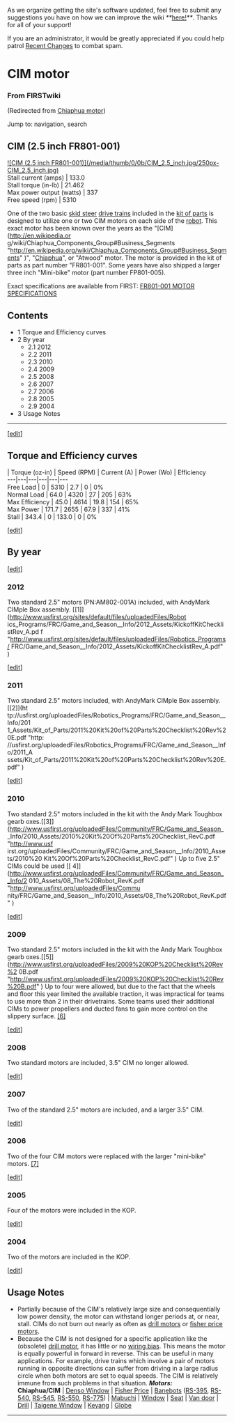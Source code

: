 As we organize getting the site's software updated, feel free to submit any
suggestions you have on how we can improve the wiki
_**_[here!](/index.php/User:Hallry/Suggestions "User:Hallry/Suggestions"
)_**_. Thanks for all of your support!

If you are an administrator, it would be greatly appreciated if you could help
patrol [Recent Changes](/index.php/Special:Recentchanges
"Special:Recentchanges" ) to combat spam.

# CIM motor

### From FIRSTwiki

(Redirected from [Chiaphua motor](/index.php?title=Chiaphua_motor&redirect=no
"Chiaphua motor" ))

Jump to: navigation, search

  

CIM (2.5 inch FR801-001)  
---  
[![CIM \(2.5 inch FR801-001\)](/media/thumb/0/0b/CIM_2.5_inch.jpg/250px-
CIM_2.5_inch.jpg)](/index.php/Image:CIM_2.5_inch.jpg "CIM \(2.5 inch
FR801-001\)" )  
Stall current (amps) |  133.0  
Stall torque (in-lb) |  21.462  
Max power output (watts) |  337  
Free speed (rpm) |  5310  
  
One of the two basic [skid steer](/index.php/Skid_steer "Skid steer" ) [drive
trains](/index.php/Drive_train "Drive train" ) included in the [kit of
parts](/index.php/Kit_of_parts "Kit of parts" ) is designed to utilize one or
two CIM motors on each side of the [robot](/index.php/Robot "Robot" ). This
exact motor has been known over the years as the "[CIM](http://en.wikipedia.or
g/wiki/Chiaphua_Components_Group#Business_Segments
"http://en.wikipedia.org/wiki/Chiaphua_Components_Group#Business_Segments" )",
"[Chiaphua](http://en.wikipedia.org/wiki/Chiaphua_Components_Group
"http://en.wikipedia.org/wiki/Chiaphua_Components_Group" )", or "Atwood"
motor. The motor is provided in the kit of parts as part number "FR801-001".
Some years have also shipped a larger three inch "Mini-bike" motor (part
number FP801-005).

Exact specifications are available from FIRST: [FR801-001 MOTOR
SPECIFICATIONS](http://www2.usfirst.org/2005comp/Specs/CIM.pdf
"http://www2.usfirst.org/2005comp/Specs/CIM.pdf" )

## Contents

  * 1 Torque and Efficiency curves
  * 2 By year
    * 2.1 2012
    * 2.2 2011
    * 2.3 2010
    * 2.4 2009
    * 2.5 2008
    * 2.6 2007
    * 2.7 2006
    * 2.8 2005
    * 2.9 2004
  * 3 Usage Notes  
---  
  
[[edit](/index.php?title=CIM_motor&action=edit&section=1 "Edit section: Torque
and Efficiency curves" )]

## Torque and Efficiency curves

| Torque (oz-in) | Speed (RPM) | Current (A) | Power (Wo) | Efficiency  
---|---|---|---|---|---  
Free Load | 0 | 5310 | 2.7 | 0 | 0%  
Normal Load | 64.0 | 4320 | 27 | 205 | 63%  
Max Efficiency | 45.0 | 4614 | 19.8 | 154 | 65%  
Max Power | 171.7 | 2655 | 67.9 | 337 | 41%  
Stall | 343.4 | 0 | 133.0 | 0 | 0%  
  
[[edit](/index.php?title=CIM_motor&action=edit&section=2 "Edit section: By
year" )]

##  By year

[[edit](/index.php?title=CIM_motor&action=edit&section=3 "Edit section: 2012"
)]

### 2012

Two standard 2.5" motors (PN:AM802-001A) included, with AndyMark CIMple Box
assembly. [[1]](http://www.usfirst.org/sites/default/files/uploadedFiles/Robot
ics_Programs/FRC/Game_and_Season__Info/2012_Assets/KickoffKitChecklistRev_A.pd
f "http://www.usfirst.org/sites/default/files/uploadedFiles/Robotics_Programs/
FRC/Game_and_Season__Info/2012_Assets/KickoffKitChecklistRev_A.pdf" )

[[edit](/index.php?title=CIM_motor&action=edit&section=4 "Edit section: 2011"
)]

### 2011

Two standard 2.5" motors included, with AndyMark CIMple Box assembly. [[2]](ht
tp://usfirst.org/uploadedFiles/Robotics_Programs/FRC/Game_and_Season__Info/201
1_Assets/Kit_of_Parts/2011%20Kit%20of%20Parts%20Checklist%20Rev%20E.pdf "http:
//usfirst.org/uploadedFiles/Robotics_Programs/FRC/Game_and_Season__Info/2011_A
ssets/Kit_of_Parts/2011%20Kit%20of%20Parts%20Checklist%20Rev%20E.pdf" )

[[edit](/index.php?title=CIM_motor&action=edit&section=5 "Edit section: 2010"
)]

### 2010

Two standard 2.5" motors included in the kit with the Andy Mark Toughbox gearb
oxes.[[3]](http://www.usfirst.org/uploadedFiles/Community/FRC/Game_and_Season_
_Info/2010_Assets/2010%20Kit%20Of%20Parts%20Checklist_RevC.pdf "http://www.usf
irst.org/uploadedFiles/Community/FRC/Game_and_Season__Info/2010_Assets/2010%20
Kit%20Of%20Parts%20Checklist_RevC.pdf" ) Up to five 2.5" CIMs could be used [[
4]](http://www.usfirst.org/uploadedFiles/Community/FRC/Game_and_Season__Info/2
010_Assets/08_The%20Robot_RevK.pdf "http://www.usfirst.org/uploadedFiles/Commu
nity/FRC/Game_and_Season__Info/2010_Assets/08_The%20Robot_RevK.pdf" )

[[edit](/index.php?title=CIM_motor&action=edit&section=6 "Edit section: 2009"
)]

### 2009

Two standard 2.5" motors included in the kit with the Andy Mark Toughbox gearb
oxes.[[5]](http://www.usfirst.org/uploadedFiles/2009%20KOP%20Checklist%20Rev%2
0B.pdf
"http://www.usfirst.org/uploadedFiles/2009%20KOP%20Checklist%20Rev%20B.pdf" )
Up to four were allowed, but due to the fact that the wheels and floor this
year limited the available traction, it was impractical for teams to use more
than 2 in their drivetrains. Some teams used their additional CIMs to power
propellers and ducted fans to gain more control on the slippery surface.
[[6]](http://www.chiefdelphi.com/forums/showthread.php?t=74770
"http://www.chiefdelphi.com/forums/showthread.php?t=74770" )

[[edit](/index.php?title=CIM_motor&action=edit&section=7 "Edit section: 2008"
)]

###  2008

Two standard motors are included, 3.5" CIM no longer allowed.

[[edit](/index.php?title=CIM_motor&action=edit&section=8 "Edit section: 2007"
)]

###  2007

Two of the standard 2.5" motors are included, and a larger 3.5" CIM.

[[edit](/index.php?title=CIM_motor&action=edit&section=9 "Edit section: 2006"
)]

###  2006

Two of the four CIM motors were replaced with the larger "mini-bike" motors.
[[7]](http://www2.usfirst.org/2006comp/Manual/5-The_Robot_Rev_F.pdf
"http://www2.usfirst.org/2006comp/Manual/5-The_Robot_Rev_F.pdf" )

[[edit](/index.php?title=CIM_motor&action=edit&section=10 "Edit section: 2005"
)]

###  2005

Four of the motors were included in the KOP.

[[edit](/index.php?title=CIM_motor&action=edit&section=11 "Edit section: 2004"
)]

###  2004

Two of the motors are included in the KOP.

[[edit](/index.php?title=CIM_motor&action=edit&section=12 "Edit section: Usage
Notes" )]

## Usage Notes

  * Partially because of the CIM's relatively large size and consequentially low power density, the motor can withstand longer periods at, or near, stall. CIMs do not burn out nearly as often as [drill motors](/index.php/Drill_motor "Drill motor" ) or [fisher price motors](/index.php/Fisher_price_motor "Fisher price motor" ). 
  * Because the CIM is not designed for a specific application like the (obsolete) [drill motor](/index.php/Drill_motor "Drill motor" ), it has little or no [wiring bias](/index.php/Wiring_bias "Wiring bias" ). This means the motor is equally powerful in forward in reverse. This can be useful in many applications. For example, drive trains which involve a pair of motors running in opposite directions can suffer from driving in a large radius circle when both motors are set to equal speeds. The CIM is relatively immune from such problems in that situation. 
_**Motors:**_  
**Chiaphua/CIM** | [Denso Window](/index.php/Denso_window_motor "Denso window motor" ) | [Fisher Price](/index.php/Fisher_Price_motor "Fisher Price motor" ) | [Banebots](/index.php/Banebots_motor "Banebots motor" ) ([RS-395](/index.php/RS-395_Banebots_motor "RS-395 Banebots motor" ), [RS-540](/index.php/RS-540_Banebots_motor "RS-540 Banebots motor" ), [RS-545](/index.php/RS-545_Banebots_motor "RS-545 Banebots motor" ), [RS-550](/index.php/RS-550_Banebots_motor "RS-550 Banebots motor" ), [RS-775](/index.php/RS-775_Banebots_motor "RS-775 Banebots motor" )) | [Mabuchi](/index.php/Mabuchi_motors "Mabuchi motors" ) | [Window](/index.php/Window_motor "Window motor" ) | [Seat](/index.php?title=Seat_motor&action=edit "Seat motor" ) | [Van door](/index.php/Van_door_motor "Van door motor" ) | [Drill](/index.php/Drill_motor "Drill motor" ) | [Taigene Window](/index.php?title=Taigene_window_motor&action=edit "Taigene window motor" ) | [Keyang](/index.php?title=Keyang_motor&action=edit "Keyang motor" ) | [Globe](/index.php/Globe_motor "Globe motor" )  
---  
  
